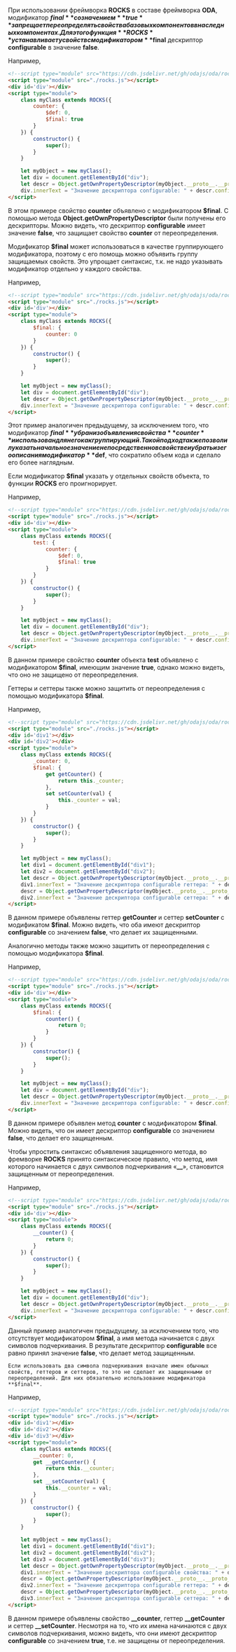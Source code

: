 ﻿При использовании фреймворка **ROCKS** в составе фреймворка **ODA**, модификатор **$final** со значением **true** запрещает переопределять свойства базовых компонентов в наследных компонентах. Для этого функция **ROCKS** устанавливает у свойств с модификатором **$final** дескриптор **configurable** в значение **false**.

Например,

```html run_edit_h=35_
<!--script type="module" src="https://cdn.jsdelivr.net/gh/odajs/oda/rocks.js"></script-->
<script type="module" src="./rocks.js"></script>
<div id='div'></div>
<script type="module">
    class myClass extends ROCKS({
        counter: {
            $def: 0,
            $final: true
        }
    }) {
        constructor() {
            super();
        }
    }

    let myObject = new myClass();
    let div = document.getElementById("div");
    let descr = Object.getOwnPropertyDescriptor(myObject.__proto__.__proto__, "counter");
    div.innerText = "Значение дескриптора configurable: " + descr.configurable;
</script>
```

В этом примере свойство **counter** объявлено с модификатором **$final**. С помощью метода **Object.getOwnPropertyDescriptor** были получены его дескрипторы. Можно видеть, что дескриптор **configurable** имеет значение **false**, что защищает свойство **counter** от переопределения.

Модификатор **$final** может использоваться в качестве группирующего модификатора, поэтому с его помощь можно объявить группу защищаемых свойств. Это упрощает синтаксис, т.к. не надо указывать модификатор отдельно у каждого свойства.

Например,

```html run_edit_h=35_
<!--script type="module" src="https://cdn.jsdelivr.net/gh/odajs/oda/rocks.js"></script-->
<script type="module" src="./rocks.js"></script>
<div id='div'></div>
<script type="module">
    class myClass extends ROCKS({
        $final: {
            counter: 0
        }
    }) {
        constructor() {
            super();
        }
    }

    let myObject = new myClass();
    let div = document.getElementById("div");
    let descr = Object.getOwnPropertyDescriptor(myObject.__proto__.__proto__, "counter");
    div.innerText = "Значение дескриптора configurable: " + descr.configurable;
</script>
```

Этот пример аналогичен предыдущему, за исключением того, что модификатор **$final** убран из объявления свойства **counter** и использован для него как группирующий. Такой подход также позволил указать начальное значение непосредственно в свойстве и убрать из его описания модификатор **$def**, что сократило объем кода и сделало его более наглядным.

Если модификатор **$final** указать у отдельных свойств объекта, то функции **ROCKS** его проигнорирует.

Например,

```html run_edit_h=35_
<!--script type="module" src="https://cdn.jsdelivr.net/gh/odajs/oda/rocks.js"></script-->
<script type="module" src="./rocks.js"></script>
<div id='div'></div>
<script type="module">
    class myClass extends ROCKS({
        test: {
            counter: {
                $def: 0,
                $final: true
            }
        }
    }) {
        constructor() {
            super();
        }
    }

    let myObject = new myClass();
    let div = document.getElementById("div");
    let descr = Object.getOwnPropertyDescriptor(myObject.__proto__.__proto__.test, "counter");
    div.innerText = "Значение дескриптора configurable: " + descr.configurable;
</script>
```

В данном примере свойство **counter** объекта **test** объявлено с модификатором **$final**, имеющим значение **true**, однако можно видеть, что оно не защищено от переопределения.

Геттеры и сеттеры также можно защитить от переопределения с помощью модификатора **$final**.

Например,

```html run_edit_h=55_
<!--script type="module" src="https://cdn.jsdelivr.net/gh/odajs/oda/rocks.js"></script-->
<script type="module" src="./rocks.js"></script>
<div id='div1'></div>
<div id='div2'></div>
<script type="module">
    class myClass extends ROCKS({
        _counter: 0,
        $final: {
            get getCounter() {
                return this._counter;
            },
            set setCounter(val) {
                this._counter = val;
            }
        }
    }) {
        constructor() {
            super();
        }
    }

    let myObject = new myClass();
    let div1 = document.getElementById("div1");
    let div2 = document.getElementById("div2");
    let descr = Object.getOwnPropertyDescriptor(myObject.__proto__.__proto__, "getCounter");
    div1.innerText = "Значение дескриптора configurable геттера: " + descr.configurable;
    descr = Object.getOwnPropertyDescriptor(myObject.__proto__.__proto__, "setCounter");
    div2.innerText = "Значение дескриптора configurable сеттера: " + descr.configurable;
</script>
```

В данном примере объявлены геттер **getCounter** и сеттер **setCounter** с модификатом **$final**. Можно видеть, что оба имеют дескриптор **configurable** со значением **false**, что делает их защищенными.

Аналогично методы также можно защитить от переопределения с помощью модификатора **$final**.

Например,

```html run_edit_h=35_
<!--script type="module" src="https://cdn.jsdelivr.net/gh/odajs/oda/rocks.js"></script-->
<script type="module" src="./rocks.js"></script>
<div id='div'></div>
<script type="module">
    class myClass extends ROCKS({
        $final: {
            counter() {
                return 0;
            }
        }
    }) {
        constructor() {
            super();
        }
    }

    let myObject = new myClass();
    let div = document.getElementById("div");
    let descr = Object.getOwnPropertyDescriptor(myObject.__proto__.__proto__, "counter");
    div.innerText = "Значение дескриптора configurable: " + descr.configurable;
</script>
```

В данном примере объявлен метод **counter** с модификатором **$final**. Можно видеть, что он имеет дескриптор **configurable** со значением **false**, что делает его защищенным.

Чтобы упростить синтаксис объявления защищенного метода, во фремворке **ROCKS** принято синтаксическое правило, что метод, имя которого начинается с двух символов подчеркивания «**&lowbar;&lowbar;**», становится защищенным от переопределения.

Например,

```html run_edit_h=35_
<!--script type="module" src="https://cdn.jsdelivr.net/gh/odajs/oda/rocks.js"></script-->
<script type="module" src="./rocks.js"></script>
<div id='div'></div>
<script type="module">
    class myClass extends ROCKS({
        __counter() {
            return 0;
        }
    }) {
        constructor() {
            super();
        }
    }

    let myObject = new myClass();
    let div = document.getElementById("div");
    let descr = Object.getOwnPropertyDescriptor(myObject.__proto__.__proto__, "__counter");
    div.innerText = "Значение дескриптора configurable: " + descr.configurable;
</script>
```

Данный пример аналогичен предыдущему, за исключением того, что отсутствует модификатором **$final**, а имя метода начинается с двух символов подчеркивания. В результате дескриптор **configurable** все равно принял значение **false**, что делает метод защищенным.

```warning_md
Если использовать два символа подчеркивания вначале имен обычных свойств, геттеров и сеттеров, то это не сделает их защищенными от переопределений. Для них обязательно использование модификатора **$final**.
```

Например,

```html run_edit_h=75_
<!--script type="module" src="https://cdn.jsdelivr.net/gh/odajs/oda/rocks.js"></script-->
<script type="module" src="./rocks.js"></script>
<div id='div1'></div>
<div id='div2'></div>
<div id='div3'></div>
<script type="module">
    class myClass extends ROCKS({
        __counter: 0,
        get __getCounter() {
            return this.__counter;
        },
        set __setCounter(val) {
            this.__counter = val;
        }
    }) {
        constructor() {
            super();
        }
    }

    let myObject = new myClass();
    let div1 = document.getElementById("div1");
    let div2 = document.getElementById("div2");
    let div3 = document.getElementById("div3");
    let descr = Object.getOwnPropertyDescriptor(myObject.__proto__.__proto__, "__counter");
    div1.innerText = "Значение дескриптора configurable свойства: " + descr.configurable;
    descr = Object.getOwnPropertyDescriptor(myObject.__proto__.__proto__, "__getCounter");
    div2.innerText = "Значение дескриптора configurable геттера: " + descr.configurable;
    descr = Object.getOwnPropertyDescriptor(myObject.__proto__.__proto__, "__setCounter");
    div3.innerText = "Значение дескриптора configurable сеттера: " + descr.configurable;
</script>
```

В данном примере объявлены свойство **&lowbar;&lowbar;counter**, геттер **&lowbar;&lowbar;getCounter** и сеттер **&lowbar;&lowbar;setCounter**. Несмотря на то, что их имена начинаются с двух символов подчеркивания, можно видеть, что они имеют дескриптор **configurable** со значением **true**, т.е. не защищены от переопределения.

